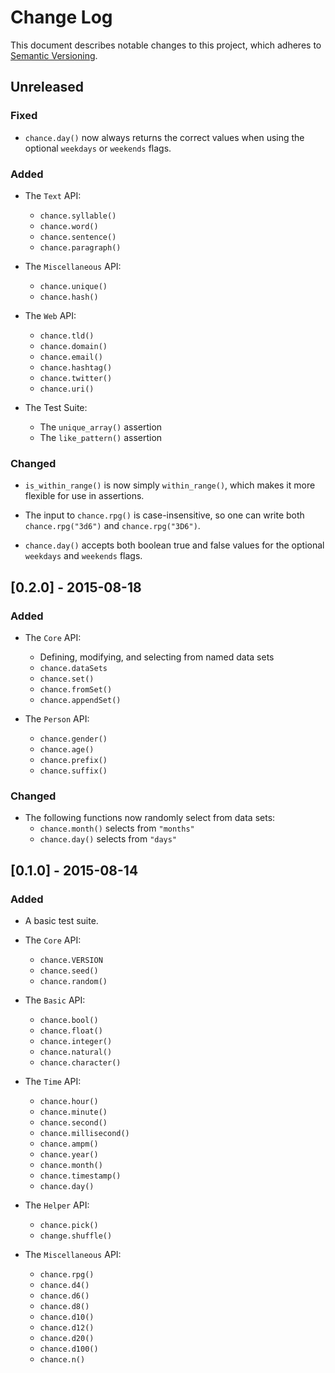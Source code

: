# Change Log

This document describes notable changes to this project, which adheres
to [Semantic Versioning](http://semver.org/).



## Unreleased

### Fixed

- `chance.day()` now always returns the correct values when using the
   optional `weekdays` or `weekends` flags.

### Added

- The `Text` API:
    - `chance.syllable()`
    - `chance.word()`
    - `chance.sentence()`
    - `chance.paragraph()`

- The `Miscellaneous` API:
    - `chance.unique()`
    - `chance.hash()`

- The `Web` API:
    - `chance.tld()`
    - `chance.domain()`
    - `chance.email()`
    - `chance.hashtag()`
    - `chance.twitter()`
    - `chance.uri()`

- The Test Suite:
    - The `unique_array()` assertion
    - The `like_pattern()` assertion

### Changed

- `is_within_range()` is now simply `within_range()`, which makes it
  more flexible for use in assertions.

- The input to `chance.rpg()` is case-insensitive, so one can write
  both `chance.rpg("3d6")` and `chance.rpg("3D6")`.

- `chance.day()` accepts both boolean true and false values for the
  optional `weekdays` and `weekends` flags.



## [0.2.0] - 2015-08-18

### Added

- The `Core` API:
    - Defining, modifying, and selecting from named data sets
    - `chance.dataSets`
    - `chance.set()`
    - `chance.fromSet()`
    - `chance.appendSet()`

- The `Person` API:
    - `chance.gender()`
    - `chance.age()`
    - `chance.prefix()`
    - `chance.suffix()`

### Changed

- The following functions now randomly select from data sets:
    - `chance.month()` selects from `"months"`
    - `chance.day()` selects from `"days"`



## [0.1.0] - 2015-08-14

### Added

- A basic test suite.

- The `Core` API:
    - `chance.VERSION`
    - `chance.seed()`
    - `chance.random()`

- The `Basic` API:
    - `chance.bool()`
    - `chance.float()`
    - `chance.integer()`
    - `chance.natural()`
    - `chance.character()`

- The `Time` API:
    - `chance.hour()`
    - `chance.minute()`
    - `chance.second()`
    - `chance.millisecond()`
    - `chance.ampm()`
    - `chance.year()`
    - `chance.month()`
    - `chance.timestamp()`
    - `chance.day()`

- The `Helper` API:
    - `chance.pick()`
    - `change.shuffle()`

- The `Miscellaneous` API:
    - `chance.rpg()`
    - `chance.d4()`
    - `chance.d6()`
    - `chance.d8()`
    - `chance.d10()`
    - `chance.d12()`
    - `chance.d20()`
    - `chance.d100()`
    - `chance.n()`
